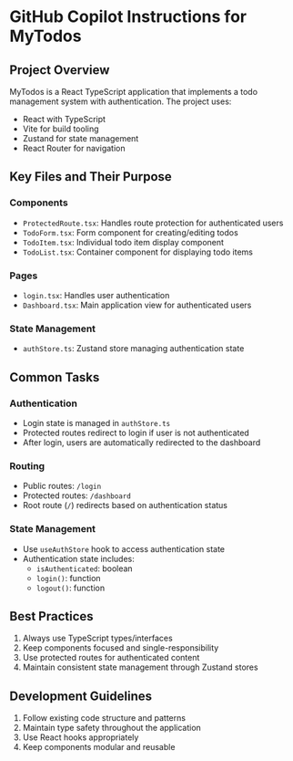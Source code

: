 # GitHub Copilot Instructions for MyTodos

## Project Overview
MyTodos is a React TypeScript application that implements a todo management system with authentication. The project uses:
- React with TypeScript
- Vite for build tooling
- Zustand for state management
- React Router for navigation

## Key Files and Their Purpose

### Components
- `ProtectedRoute.tsx`: Handles route protection for authenticated users
- `TodoForm.tsx`: Form component for creating/editing todos
- `TodoItem.tsx`: Individual todo item display component
- `TodoList.tsx`: Container component for displaying todo items

### Pages
- `login.tsx`: Handles user authentication
- `Dashboard.tsx`: Main application view for authenticated users

### State Management
- `authStore.ts`: Zustand store managing authentication state

## Common Tasks

### Authentication
- Login state is managed in `authStore.ts`
- Protected routes redirect to login if user is not authenticated
- After login, users are automatically redirected to the dashboard

### Routing
- Public routes: `/login`
- Protected routes: `/dashboard`
- Root route (`/`) redirects based on authentication status

### State Management
- Use `useAuthStore` hook to access authentication state
- Authentication state includes:
  - `isAuthenticated`: boolean
  - `login()`: function
  - `logout()`: function

## Best Practices
1. Always use TypeScript types/interfaces
2. Keep components focused and single-responsibility
3. Use protected routes for authenticated content
4. Maintain consistent state management through Zustand stores

## Development Guidelines
1. Follow existing code structure and patterns
2. Maintain type safety throughout the application
3. Use React hooks appropriately
4. Keep components modular and reusable
